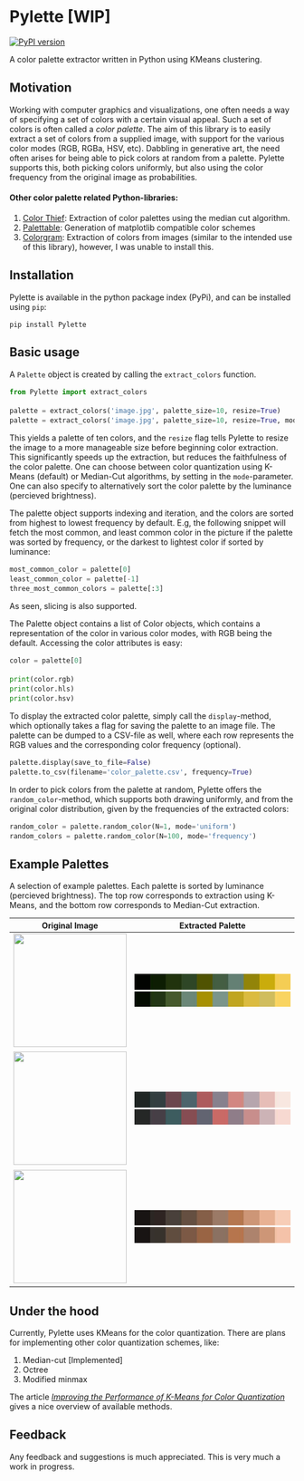 # Pylette [WIP] 

[![PyPI version](https://badge.fury.io/py/Pylette.svg)](https://badge.fury.io/py/Pylette)

A color palette extractor written in Python using KMeans clustering.

## Motivation

Working with computer graphics and visualizations, one often needs a way of specifying a set of colors
with a certain visual appeal. Such a set of colors is often called a *color palette*. The aim of this
library is to easily extract a set of colors from a supplied image, with support for the various color modes (RGB, RGBa, HSV, etc).
Dabbling in generative art, the need often arises for being able to pick colors at random from a palette. 
Pylette supports this, both picking colors uniformly, but also using the color frequency from the original image as probabilities. 



#### Other color palette related Python-libraries:
1. [Color Thief](https://github.com/fengsp/color-thief-py): Extraction of color palettes using the median cut algorithm. 
2. [Palettable](https://pypi.org/project/palettable/): Generation of matplotlib compatible color schemes
3. [Colorgram](https://github.com/obskyr/colorgram.py): Extraction of colors from images (similar to the intended use of this library),
however, I was unable to install this.

## Installation

Pylette is available in the python package index (PyPi), and can be installed using `pip`:

```shell
pip install Pylette
```

## Basic usage

A `Palette` object is created by calling the `extract_colors` function.

```python
from Pylette import extract_colors

palette = extract_colors('image.jpg', palette_size=10, resize=True)
palette = extract_colors('image.jpg', palette_size=10, resize=True, mode='MC', sort_mode='luminance')
```

This yields a palette of ten colors, and the `resize` flag tells Pylette to resize the image to a more manageable size before
beginning color extraction. This significantly speeds up the extraction, but reduces the faithfulness of the color palette.
One can choose between color quantization using K-Means (default) or Median-Cut algorithms, by setting in the `mode`-parameter. One can also specify to alternatively sort the color palette by the luminance (percieved brightness).

The palette object supports indexing and iteration, and the colors are sorted from highest to lowest frequency by default. 
E.g, the following snippet will fetch the most common, and least common
color in the picture if the palette was sorted by frequency, or the darkest to lightest color if sorted by luminance:
```python
most_common_color = palette[0]
least_common_color = palette[-1]
three_most_common_colors = palette[:3]
```
As seen, slicing is also supported.

The Palette object contains a list of Color objects, which contains a representation of the color in various color modes, with RGB being the default. Accessing the color attributes is easy:

```python
color = palette[0]

print(color.rgb)
print(color.hls)
print(color.hsv)
```

To display the extracted color palette, simply call the `display`-method, which optionally takes a flag for saving the palette to an image file.
The palette can be dumped to a CSV-file as well, where each row represents the RGB values and the corresponding color frequency (optional).
```python
palette.display(save_to_file=False)
palette.to_csv(filename='color_palette.csv', frequency=True)
```

In order to pick colors from the palette at random, Pylette offers the `random_color`-method, which supports both drawing
uniformly, and from the original color distribution, given by the frequencies of the extracted colors:

```python
random_color = palette.random_color(N=1, mode='uniform')
random_colors = palette.random_color(N=100, mode='frequency')
```

## Example Palettes

A selection of example palettes. Each palette is sorted by luminance (percieved brightness). The top row corresponds to extraction using K-Means, and the bottom row corresponds to Median-Cut extraction.

Original Image  | Extracted Palette
:--------------:|:-----------------:
<img src="https://images.unsplash.com/photo-1534535009397-1fb0a46440f1?ixlib=rb-0.3.5&ixid=eyJhcHBfaWQiOjEyMDd9&s=0de8fee9f4e6aa3d55fef987734a0787&auto=format&fit=crop&w=1234&q=80" width=200 height=200> | ![](example_imgs/jason_leung_palette_kmeans.jpg) ![](example_imgs/jason_leung_palette_mediancut.jpg) 
<img src="https://images.unsplash.com/photo-1534547774987-e59593542e1e?ixlib=rb-0.3.5&ixid=eyJhcHBfaWQiOjEyMDd9&s=e8e5af1676517ac1ef8067f97a206415&auto=format&fit=crop&w=1234&q=80" width=200 height=200> | ![](example_imgs/alex_perez_palette_kmeans.jpg)  ![](example_imgs/alex_perez_palette_mediancut.jpg)
<img src="https://images.unsplash.com/photo-1534537841395-2e594ba9ed4a?ixlib=rb-0.3.5&ixid=eyJhcHBfaWQiOjEyMDd9&s=34ad54d1ba5d88b42abf43219c905c78&auto=format&fit=crop&w=1234&q=80" width=200 height=200> | ![](example_imgs/josh_hild_palette_kmeans.jpg)   ![](example_imgs/josh_hild_palette_mediancut.jpg)

## Under the hood

Currently, Pylette uses KMeans for the color quantization. There are plans for implementing other color quantization schemes, like:

1. Median-cut [Implemented]
2. Octree
3. Modified minmax

The article [*Improving the Performance of K-Means for Color Quantization*](https://arxiv.org/pdf/1101.0395.pdf) gives a 
nice overview of available methods.

## Feedback
Any feedback and suggestions is much appreciated. 
This is very much a work in progress. 
